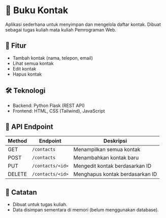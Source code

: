 # 📒 Buku Kontak

Aplikasi sederhana untuk menyimpan dan mengelola daftar kontak. Dibuat sebagai tugas kuliah mata kuliah Pemrograman Web.

## 🧩 Fitur

- Tambah kontak (nama, telepon, email)
- Lihat semua kontak
- Edit kontak
- Hapus kontak

## 🛠️ Teknologi

- Backend: Python Flask (REST API)
- Frontend: HTML, CSS (Tailwind), JavaScript

## 📡 API Endpoint

| Method | Endpoint              | Deskripsi                |
|--------|-----------------------|--------------------------|
| GET    | `/contacts`           | Menampilkan semua kontak |
| POST   | `/contacts`           | Menambahkan kontak baru  |
| PUT    | `/contacts/<id>`      | Mengedit kontak berdasarkan ID |
| DELETE | `/contacts/<id>`      | Menghapus kontak berdasarkan ID |

## 📌 Catatan

- Dibuat untuk tugas kuliah.
- Data disimpan sementara di memori (belum menggunakan database).
